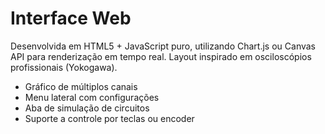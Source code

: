 # Interface Web

Desenvolvida em HTML5 + JavaScript puro, utilizando Chart.js ou Canvas API para renderização em tempo real. Layout inspirado em osciloscópios profissionais (Yokogawa).

- Gráfico de múltiplos canais
- Menu lateral com configurações
- Aba de simulação de circuitos
- Suporte a controle por teclas ou encoder